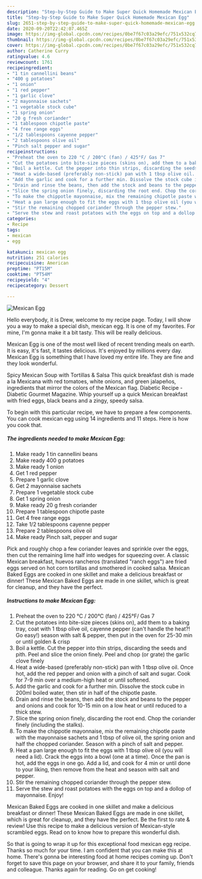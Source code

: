 ```yaml
---
description: "Step-by-Step Guide to Make Super Quick Homemade Mexican Egg"
title: "Step-by-Step Guide to Make Super Quick Homemade Mexican Egg"
slug: 2651-step-by-step-guide-to-make-super-quick-homemade-mexican-egg
date: 2020-09-20T22:42:07.465Z
image: https://img-global.cpcdn.com/recipes/0be7f67c03a29efc/751x532cq70/mexican-egg-recipe-main-photo.jpg
thumbnail: https://img-global.cpcdn.com/recipes/0be7f67c03a29efc/751x532cq70/mexican-egg-recipe-main-photo.jpg
cover: https://img-global.cpcdn.com/recipes/0be7f67c03a29efc/751x532cq70/mexican-egg-recipe-main-photo.jpg
author: Catherine Curry
ratingvalue: 4.6
reviewcount: 1761
recipeingredient:
- "1 tin cannellini beans"
- "400 g potatoes"
- "1 onion"
- "1 red pepper"
- "1 garlic clove"
- "2 mayonnaise sachets"
- "1 vegetable stock cube"
- "1 spring onion"
- "20 g fresh coriander"
- "1 tablespoon chipotle paste"
- "4 free range eggs"
- "1/2 tablespoons cayenne pepper"
- "2 tablespoons olive oil"
- "Pinch salt pepper and sugar"
recipeinstructions:
- "Preheat the oven to 220 °C / 200°C (fan) / 425°F/ Gas 7"
- "Cut the potatoes into bite-size pieces (skins on), add them to a baking tray, coat with 1 tbsp olive oil, cayenne pepper (can&#39;t handle the heat?! Go easy!) season with salt &amp; pepper, then put in the oven for 25-30 min or until golden &amp; crisp"
- "Boil a kettle. Cut the pepper into thin strips, discarding the seeds and pith. Peel and slice the onion finely. Peel and chop (or grate) the garlic clove finely"
- "Heat a wide-based (preferably non-stick) pan with 1 tbsp olive oil. Once hot, add the red pepper and onion with a pinch of salt and sugar. Cook for 7-9 min over a medium-high heat or until softened."
- "Add the garlic and cook for a further min. Dissolve the stock cube in 200ml boiled water, then stir in half of the chipotle paste."
- "Drain and rinse the beans, then add the stock and beans to the pepper and onions and cook for 10-15 min on a low heat or until reduced to a thick stew."
- "Slice the spring onion finely, discarding the root end. Chop the coriander finely (including the stalks)."
- "To make the chippotle mayonnaise, mix the remaining chipotle paste with the mayonnaise sachets and 1 tbsp of olive oil, the spring onion and half the chopped coriander. Season with a pinch of salt and pepper."
- "Heat a pan large enough to fit the eggs with 1 tbsp olive oil (you will need a lid). Crack the eggs into a bowl (one at a time). Once the pan is hot, add the eggs in one go. Add a lid, and cook for 4 min or until done to your liking, then remove from the heat and season with salt and pepper."
- "Stir the remaining chopped coriander through the pepper stew."
- "Serve the stew and roast potatoes with the eggs on top and a dollop of mayonnaise. Enjoy!"
categories:
- Recipe
tags:
- mexican
- egg

katakunci: mexican egg 
nutrition: 251 calories
recipecuisine: American
preptime: "PT15M"
cooktime: "PT54M"
recipeyield: "4"
recipecategory: Dessert

---
```



![Mexican Egg](https://img-global.cpcdn.com/recipes/0be7f67c03a29efc/751x532cq70/mexican-egg-recipe-main-photo.jpg)

Hello everybody, it is Drew, welcome to my recipe page. Today, I will show you a way to make a special dish, mexican egg. It is one of my favorites. For mine, I'm gonna make it a bit tasty. This will be really delicious.

Mexican Egg is one of the most well liked of recent trending meals on earth. It is easy, it's fast, it tastes delicious. It's enjoyed by millions every day. Mexican Egg is something that I have loved my entire life. They are fine and they look wonderful.

Spicy Mexican Soup with Tortillas &amp; Salsa This quick breakfast dish is made a la Mexicana with red tomatoes, white onions, and green jalapeños, ingredients that mirror the colors of the Mexican flag. Diabetic Recipe - Diabetic Gourmet Magazine. Whip yourself up a quick Mexican breakfast with fried eggs, black beans and a zingy, speedy salsa.


To begin with this particular recipe, we have to prepare a few components. You can cook mexican egg using 14 ingredients and 11 steps. Here is how you cook that.

<!--inarticleads1-->

##### The ingredients needed to make Mexican Egg:

1. Make ready 1 tin cannellini beans
1. Make ready 400 g potatoes
1. Make ready 1 onion
1. Get 1 red pepper
1. Prepare 1 garlic clove
1. Get 2 mayonnaise sachets
1. Prepare 1 vegetable stock cube
1. Get 1 spring onion
1. Make ready 20 g fresh coriander
1. Prepare 1 tablespoon chipotle paste
1. Get 4 free range eggs
1. Take 1/2 tablespoons cayenne pepper
1. Prepare 2 tablespoons olive oil
1. Make ready Pinch salt, pepper and sugar


Pick and roughly chop a few coriander leaves and sprinkle over the eggs, then cut the remaining lime half into wedges for squeezing over. A classic Mexican breakfast, huevos rancheros (translated &#34;ranch eggs&#34;) are fried eggs served on hot corn tortillas and smothered in cooked salsa. Mexican Baked Eggs are cooked in one skillet and make a delicious breakfast or dinner! These Mexican Baked Eggs are made in one skillet, which is great for cleanup, and they have the perfect. 

<!--inarticleads2-->

##### Instructions to make Mexican Egg:

1. Preheat the oven to 220 °C / 200°C (fan) / 425°F/ Gas 7
1. Cut the potatoes into bite-size pieces (skins on), add them to a baking tray, coat with 1 tbsp olive oil, cayenne pepper (can&#39;t handle the heat?! Go easy!) season with salt &amp; pepper, then put in the oven for 25-30 min or until golden &amp; crisp
1. Boil a kettle. Cut the pepper into thin strips, discarding the seeds and pith. Peel and slice the onion finely. Peel and chop (or grate) the garlic clove finely
1. Heat a wide-based (preferably non-stick) pan with 1 tbsp olive oil. Once hot, add the red pepper and onion with a pinch of salt and sugar. Cook for 7-9 min over a medium-high heat or until softened.
1. Add the garlic and cook for a further min. Dissolve the stock cube in 200ml boiled water, then stir in half of the chipotle paste.
1. Drain and rinse the beans, then add the stock and beans to the pepper and onions and cook for 10-15 min on a low heat or until reduced to a thick stew.
1. Slice the spring onion finely, discarding the root end. Chop the coriander finely (including the stalks).
1. To make the chippotle mayonnaise, mix the remaining chipotle paste with the mayonnaise sachets and 1 tbsp of olive oil, the spring onion and half the chopped coriander. Season with a pinch of salt and pepper.
1. Heat a pan large enough to fit the eggs with 1 tbsp olive oil (you will need a lid). Crack the eggs into a bowl (one at a time). Once the pan is hot, add the eggs in one go. Add a lid, and cook for 4 min or until done to your liking, then remove from the heat and season with salt and pepper.
1. Stir the remaining chopped coriander through the pepper stew.
1. Serve the stew and roast potatoes with the eggs on top and a dollop of mayonnaise. Enjoy!


Mexican Baked Eggs are cooked in one skillet and make a delicious breakfast or dinner! These Mexican Baked Eggs are made in one skillet, which is great for cleanup, and they have the perfect. Be the first to rate &amp; review! Use this recipe to make a delicious version of Mexican-style scrambled eggs. Read on to know how to prepare this wonderful dish. 

So that is going to wrap it up for this exceptional food mexican egg recipe. Thanks so much for your time. I am confident that you can make this at home. There's gonna be interesting food at home recipes coming up. Don't forget to save this page on your browser, and share it to your family, friends and colleague. Thanks again for reading. Go on get cooking!
